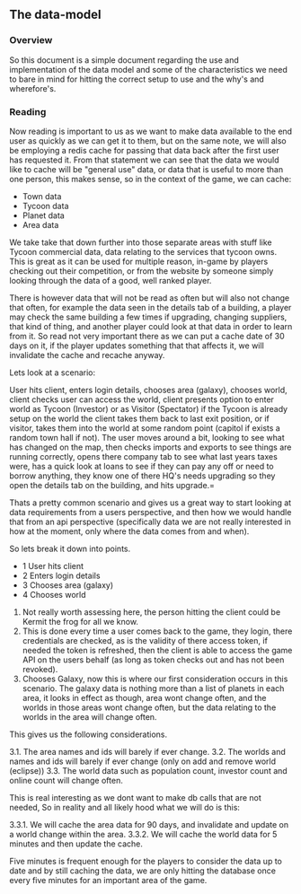## The data-model

### Overview

So this document is a simple document regarding the use and implementation of the data model and some of the characteristics
we need to bare in mind for hitting the correct setup to use and the why's and wherefore's.

### Reading

Now reading is important to us as we want to make data available to the end user as quickly as we can get it to them, but on
the same note, we will also be employing a redis cache for passing that data back after the first user has requested it.
From that statement we can see that the data we would like to cache will be "general use" data, or data that is useful to more than one person, this makes sense, so in the context of the game, we can cache:

- Town data
- Tycoon data
- Planet data
- Area data

We take take that down further into those separate areas with stuff like Tycoon commercial data, data relating to the services that tycoon owns. This is great as it can be used for multiple reason, in-game by players checking out their competition, or from the website by someone simply looking through the data of a good, well ranked player.

There is however data that will not be read as often but will also not change that often, for example the data seen in the details tab of a building, a player may check the same building a few times if upgrading, changing suppliers, that kind of thing, and another player could look at that data in order to learn from it. So read not very important there as we can put a cache date of 30 days on it, if the player updates something that that affects it, we will invalidate the cache and recache anyway.

Lets look at a scenario:

User hits client, enters login details, chooses area (galaxy), chooses world, client checks user can access the world, client presents option to enter world as Tycoon (Investor) or as Visitor (Spectator) if the Tycoon is already setup on the world the client takes them back to last exit position, or if visitor, takes them into the world at some random point (capitol if exists a random town hall if not).
The user moves around a bit, looking to see what has changed on the map, then checks imports and exports to see things are running correctly, opens there company tab to see what last years taxes were, has a quick look at loans to see if they can pay any off or need to borrow anything, they know one of there HQ's needs upgrading so they open the details tab on the building, and hits upgrade.=

Thats a pretty common scenario and gives us a great way to start looking at data requirements from a users perspective, and then how we would handle that from an api perspective (specifically data we are not really interested in how at the moment, only where the data comes from and when).

So lets break it down into points.

- 1 User hits client
- 2 Enters login details
- 3 Chooses area (galaxy)
- 4 Chooses world

1. Not really worth assessing here, the person hitting the client could be Kermit the frog for all we know.
2. This is done every time a user comes back to the game, they login, there credentials are checked, as is the validity of there access token, if needed the token is refreshed, then the client is able to access the game API on the users behalf (as long as token checks out and has not been revoked).
3. Chooses Galaxy, now this is where our first consideration occurs in this scenario.
The galaxy data is nothing more than a list of planets in each area, it looks in effect as though, area wont change often, and the worlds in those areas wont change often, but the data relating to the worlds in the area will change often.

This gives us the following considerations.

  3.1. The area names and ids will barely if ever change.
  3.2. The worlds and names and ids will barely if ever change (only on add and remove world (eclipse))
  3.3. The world data such as population count, investor count and online count will change often. 

This is real interesting as we dont want to make db calls that are not needed, So in reality and all likely hood what we will do is this:

  3.3.1. We will cache the area data for 90 days, and invalidate and update on a world change within the area.
  3.3.2. We will cache the world data for 5 minutes and then update the cache.

  Five minutes is frequent enough for the players to consider the data up to date and by still caching the data, we are only     hitting the database once every five minutes for an important area of the game.


